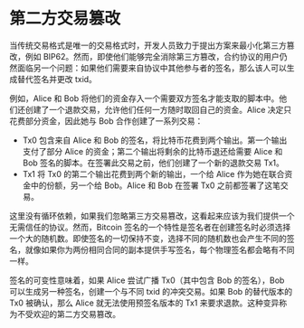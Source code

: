 # 第二方交易篡改

 当传统交易格式是唯一的交易格式时，开发人员致力于提出方案来最小化第三方篡改，例如 BIP62。然而，即使他们能够完全消除第三方篡改，合约协议的用户仍然面临另一个问题：如果他们需要来自协议中其他参与者的签名，那么该人可以生成替代签名并更改 txid。

例如，Alice 和 Bob 将他们的资金存入一个需要双方签名才能支取的脚本中。他们还创建了一个退款交易，允许他们任何一方随时取回自己的资金。Alice 决定只花费部分资金，因此她与 Bob 合作创建了一系列交易：

* Tx0 包含来自 Alice 和 Bob 的签名，将比特币花费到两个输出。第一个输出支付了部分 Alice 的资金；第二个输出将剩余的比特币退还给需要 Alice 和 Bob 签名的脚本。在签署此交易之前，他们创建了一个新的退款交易 Tx1。
* Tx1 将 Tx0 的第二个输出花费到两个新的输出，一个给 Alice 作为她在联合资金中的份额，另一个给 Bob。Alice 和 Bob 在签署 Tx0 之前都签署了这笔交易。

这里没有循环依赖，如果我们忽略第三方交易篡改，这看起来应该为我们提供一个无需信任的协议。然而，Bitcoin 签名的一个特性是签名者在创建签名时必须选择一个大的随机数。即使签名的一切保持不变，选择不同的随机数也会产生不同的签名，就像如果你为两份相同合同的副本提供手写签名，每个物理签名都会略有不同一样。

签名的可变性意味着，如果 Alice 尝试广播 Tx0（其中包含 Bob 的签名），Bob 可以生成另一种签名，创建一个与不同 txid 的冲突交易。如果 Bob 的替代版本的 Tx0 被确认，那么 Alice 就无法使用预签名版本的 Tx1 来要求退款。这种变异称为不受欢迎的第二方交易篡改。
